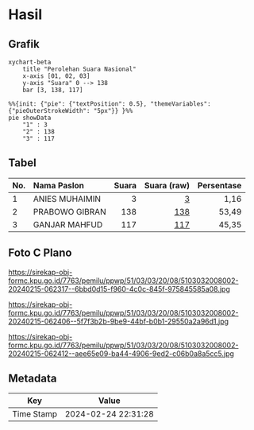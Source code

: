 # Hasil

## Grafik

```mermaid
xychart-beta
    title "Perolehan Suara Nasional"
    x-axis [01, 02, 03]
    y-axis "Suara" 0 --> 138
    bar [3, 138, 117]
```

```mermaid
%%{init: {"pie": {"textPosition": 0.5}, "themeVariables": {"pieOuterStrokeWidth": "5px"}} }%%
pie showData
    "1" : 3
    "2" : 138
    "3" : 117
```

## Tabel

| No. | Nama Paslon    | Suara | Suara (raw) | Persentase |
|:--- |:-------------- | -----:| -----------:| ----------:|
| 1   | ANIES MUHAIMIN | 3     | [3][p-1]    | 1,16       |
| 2   | PRABOWO GIBRAN | 138   | [138][p-2]  | 53,49      |
| 3   | GANJAR MAHFUD  | 117   | [117][p-3]  | 45,35      |


[p-1]: https://github.com/gigit-pemilu/pemilu-2024/blob/main/pilpres/hitung-suara/sub/51-bali/sub/03-badung/sub/03-abiansemal/sub/2008-abiansemal/sub/002-tps/sub/paslon-1.txt
[p-2]: https://github.com/gigit-pemilu/pemilu-2024/blob/main/pilpres/hitung-suara/sub/51-bali/sub/03-badung/sub/03-abiansemal/sub/2008-abiansemal/sub/002-tps/sub/paslon-2.txt
[p-3]: https://github.com/gigit-pemilu/pemilu-2024/blob/main/pilpres/hitung-suara/sub/51-bali/sub/03-badung/sub/03-abiansemal/sub/2008-abiansemal/sub/002-tps/sub/paslon-3.txt

## Foto C Plano

https://sirekap-obj-formc.kpu.go.id/7763/pemilu/ppwp/51/03/03/20/08/5103032008002-20240215-062317--6bbd0d15-f960-4c0c-845f-975845585a08.jpg

https://sirekap-obj-formc.kpu.go.id/7763/pemilu/ppwp/51/03/03/20/08/5103032008002-20240215-062406--5f7f3b2b-9be9-44bf-b0b1-29550a2a96d1.jpg

https://sirekap-obj-formc.kpu.go.id/7763/pemilu/ppwp/51/03/03/20/08/5103032008002-20240215-062412--aee65e09-ba44-4906-9ed2-c06b0a8a5cc5.jpg


## Metadata

| Key        | Value               |
| ---------- | ------------------- |
| Time Stamp | 2024-02-24 22:31:28 |



